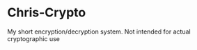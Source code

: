 Chris-Crypto
============

My short encryption/decryption system. Not intended for actual cryptographic use
